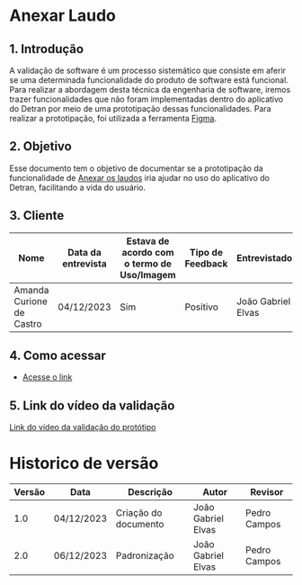 # Anexar Laudo

## 1. Introdução

A validação de software é um processo sistemático que consiste em aferir se uma determinada funcionalidade do produto de software está funcional. Para realizar a abordagem desta técnica da engenharia de software, iremos trazer funcionalidades que não foram implementadas dentro do aplicativo do Detran por meio de uma prototipação dessas funcionalidades. Para realizar a prototipação, foi utilizada a ferramenta [Figma](https://www.figma.com).

## 2. Objetivo

Esse documento tem o objetivo de documentar se a prototipação da funcionalidade de [Anexar
os laudos](https://www.figma.com/file/OXOQHKs7V40ObAqoh6Ki9u/Requisitos-team-library?type=design&node-id=2313-6&mode=design&t=uepja70URNgLfRbc-0) iria ajudar no uso do aplicativo do Detran, facilitando a vida do usuário.

## 3. Cliente

| Nome | Data da entrevista       | Estava de acordo com o termo de Uso/Imagem                 | Tipo de Feedback              | Entrevistador |
| ------ | ---------- | -------------------------- | ------------------- | ------- |
| Amanda Curione de Castro   | 04/12/2023 |  Sim     | Positivo | João Gabriel Elvas   |

## 4. Como acessar

- [Acesse o link](https://www.figma.com/file/OXOQHKs7V40ObAqoh6Ki9u/Requisitos-team-library?type=design&node-id=2313-6&mode=design&t=uepja70URNgLfRbc-0)

  
## 5. Link do vídeo da validação

[Link do vídeo da validação do protótipo](https://youtu.be/-vPuLM29oR4)


# Historico de versão

| Versão | Data       | Descrição                  | Autor               | Revisor |
| ------ | ---------- | -------------------------- | ------------------- | ------- |
| 1.0    | 04/12/2023 | Criação do documento       | João Gabriel Elvas | Pedro Campos |
| 2.0    | 06/12/2023 | Padronização      | João Gabriel Elvas | Pedro Campos |
